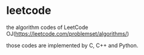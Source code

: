 # leetcode
the algorithm codes of LeetCode OJ(https://leetcode.com/problemset/algorithms/)

those codes are implemented by C, C++ and Python.
